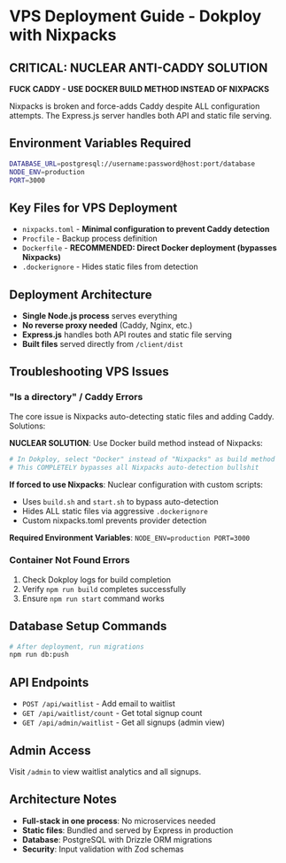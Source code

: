 # VPS Deployment Guide - Dokploy with Nixpacks

## CRITICAL: NUCLEAR ANTI-CADDY SOLUTION

**FUCK CADDY - USE DOCKER BUILD METHOD INSTEAD OF NIXPACKS**

Nixpacks is broken and force-adds Caddy despite ALL configuration attempts. The Express.js server handles both API and static file serving.

## Environment Variables Required
```bash
DATABASE_URL=postgresql://username:password@host:port/database
NODE_ENV=production
PORT=3000
```

## Key Files for VPS Deployment
- `nixpacks.toml` - **Minimal configuration to prevent Caddy detection**
- `Procfile` - Backup process definition  
- `Dockerfile` - **RECOMMENDED: Direct Docker deployment (bypasses Nixpacks)**
- `.dockerignore` - Hides static files from detection

## Deployment Architecture
- **Single Node.js process** serves everything
- **No reverse proxy needed** (Caddy, Nginx, etc.)
- **Express.js** handles both API routes and static file serving
- **Built files** served directly from `/client/dist`

## Troubleshooting VPS Issues

### "Is a directory" / Caddy Errors
The core issue is Nixpacks auto-detecting static files and adding Caddy. Solutions:

**NUCLEAR SOLUTION**: Use Docker build method instead of Nixpacks:
```bash
# In Dokploy, select "Docker" instead of "Nixpacks" as build method
# This COMPLETELY bypasses all Nixpacks auto-detection bullshit
```

**If forced to use Nixpacks**: Nuclear configuration with custom scripts:
- Uses `build.sh` and `start.sh` to bypass auto-detection
- Hides ALL static files via aggressive `.dockerignore`
- Custom nixpacks.toml prevents provider detection

**Required Environment Variables**: `NODE_ENV=production PORT=3000`

### Container Not Found Errors
1. Check Dokploy logs for build completion
2. Verify `npm run build` completes successfully
3. Ensure `npm run start` command works

## Database Setup Commands
```bash
# After deployment, run migrations
npm run db:push
```

## API Endpoints
- `POST /api/waitlist` - Add email to waitlist
- `GET /api/waitlist/count` - Get total signup count  
- `GET /api/admin/waitlist` - Get all signups (admin view)

## Admin Access
Visit `/admin` to view waitlist analytics and all signups.

## Architecture Notes
- **Full-stack in one process**: No microservices needed
- **Static files**: Bundled and served by Express in production
- **Database**: PostgreSQL with Drizzle ORM migrations
- **Security**: Input validation with Zod schemas